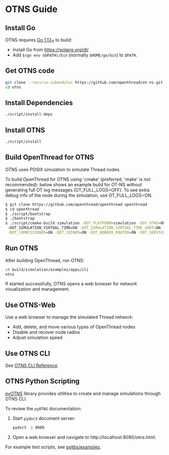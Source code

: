 # OTNS Guide

## Install Go

OTNS requires [Go 1.13+](https://golang.org/dl/) to build:

 - Install Go from https://golang.org/dl/
 - Add `$(go env GOPATH)/bin` (normally `$HOME/go/bin`) to `$PATH`.

## Get OTNS code

```bash
git clone --recurse-submodules https://github.com/openthread/ot-ns.git ./otns
cd otns
```

## Install Dependencies

```bash
./script/install-deps
```

## Install OTNS

```bash
./script/install
```

## Build OpenThread for OTNS

OTNS uses POSIX simulation to simulate Thread nodes.

To build OpenThread for OTNS using 'cmake' (preferred, 'make' is not recommended): below shows an example build 
for OT-NS without generating full OT log messages (OT_FULL_LOGS=OFF). To see extra debug info of the node during
the simulation, use OT_FULL_LOGS=ON.

```bash
$ git clone https://github.com/openthread/openthread openthread
$ cd openthread
$ ./script/bootstrap
$ ./bootstrap
$ ./script/cmake-build simulation -DOT_PLATFORM=simulation -DOT_OTNS=ON
 -DOT_SIMULATION_VIRTUAL_TIME=ON -DOT_SIMULATION_VIRTUAL_TIME_UART=ON -DOT_SIMULATION_MAX_NETWORK_SIZE=999 \
 -DOT_COMMISSIONER=ON -DOT_JOINER=ON -DOT_BORDER_ROUTER=ON -DOT_SERVICE=ON -DOT_COAP=ON -DOT_FULL_LOGS=OFF
```

## Run OTNS

After building OpenThread, run OTNS:

```bash
cd build/simulation/examples/apps/cli
otns
```

If started successfully, OTNS opens a web browser for network visualization and management. 

## Use OTNS-Web

Use a web browser to manage the simulated Thread network:

* Add, delete, and move various types of OpenThread nodes
* Disable and recover node radios
* Adjust simulation speed

## Use OTNS CLI

See [OTNS CLI Reference](cli/README.md). 

## OTNS Python Scripting

[pyOTNS](pylibs/otns) library provides utilities to create and manage simulations through OTNS CLI. 

To review the `pyOTNS` documentation:
1. Start `pydoc3` document server:
    ```bash
    pydoc3 -p 8080
    ```
2. Open a web browser and navigate to http://localhost:8080/otns.html.

For example test scripts, see [pylibs/examples](pylibs/examples).
